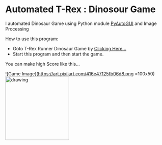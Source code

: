 # Automated T-Rex : Dinosour Game

I automated Dinosaur Game using Python module [PyAutoGUI](https://pypi.org/project/PyAutoGUI/) and Image Processing

How to use this program:

* Goto T-Rex Runner Dinosaur Game by [Clicking Here...](http://www.trex-game.skipser.com/)
* Start this program and then start the game.

You can make high Score like this...

![Game Image](https://art.pixilart.com/416e47125fb06d8.png =100x50)
<img src="https://art.pixilart.com/416e47125fb06d8.png" alt="drawing" width="200"/>
